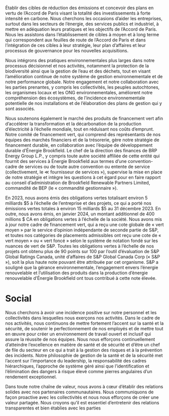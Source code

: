 Établir des cibles de réduction des émissions et concevoir des plans en vertu de l’Accord de Paris visant la totalité des investissements à forte intensité en carbone. Nous cherchons les occasions d’aider les entreprises, surtout dans les secteurs de l’énergie, des services publics et industriel, à mettre en adéquation leurs pratiques et les objectifs de l’Accord de Paris. Nous les assistons dans l’établissement de cibles à moyen et à long terme qui correspondent aux feuilles de route de l’Accord de Paris et dans l’intégration de ces cibles à leur stratégie, leur plan d’affaires et leur processus de gouvernance pour les nouvelles acquisitions.  

Nous intégrons des pratiques environnementales plus larges dans notre processus décisionnel et nos activités, notamment la protection de la biodiversité ainsi que la gestion de l’eau et des déchets, tout en visant l’amélioration continue de notre système de gestion environnementale et de notre performance globale. Notre engagement et notre collaboration avec les parties prenantes, y compris les collectivités, les peuples autochtones, les organismes locaux et les ONG environnementales, améliorent notre compréhension des écosystèmes, de l’incidence environnementale potentielle de nos installations et de l’élaboration des plans de gestion qui y sont associés.  

Nous soutenons également le marché des produits de financement vert afin d’accélérer la transformation et la décarbonation de la production d’électricité à l’échelle mondiale, tout en réduisant nos coûts d’emprunt. Notre comité de financement vert, qui comprend des représentants de nos équipes des marchés financiers et de la trésorerie, gère notre stratégie de financement durable, en collaboration avec l’équipe de développement durable d’Énergie Brookfield. Le chef de la direction des finances de BRP Energy Group L.P., y compris toute autre société affiliée de cette entité qui fournit des services à Énergie Brookfield aux termes d’une convention-cadre de services ou de toute autre convention ou entente de service (collectivement, le $\ll$ fournisseur de services »), supervise la mise en place de notre stratégie et intègre les questions à cet égard pour en faire rapport au conseil d’administration de Brookfield Renewable Partners Limited, commandité de BEP (le « commandité gestionnaire »).  

En 2023, nous avons émis des obligations vertes totalisant environ 5 milliards $\$ 5$ à l’échelle de l’entreprise et des projets, ce qui a porté nos émissions vertes totales à environ 15 milliards $\$ 5$ au 31 décembre 2023. En outre, nous avons émis, en janvier 2024, un montant additionnel de 400 millions \$ CA en obligations vertes à l’échelle de la société. Nous avons mis à jour notre cadre de financement vert, qui a reçu une cote globale de « vert moyen » par le service d’opinion indépendante de seconde partie de S&P, et toutes nos catégories de placements admissibles ont reçu une cote de « vert moyen » ou « vert foncé » selon le système de notation fondé sur les nuances de vert de S&P. Toutes les obligations vertes à l’échelle de nos projets ont obtenu plus de 90 points sur 100 par l’outil d’évaluation de S&P Global Ratings Canada, unité d’affaires de S&P Global Canada Corp (« S&P »), soit la plus haute note pouvant être attribuée par cet organisme. S&P a souligné que la gérance environnementale, l’engagement envers l’énergie renouvelable et l’utilisation des produits dans la production d’énergie renouvelable d’Énergie Brookfield ont tous contribué à cette note élevée.  

# Social  

Nous cherchons à avoir une incidence positive sur notre personnel et les collectivités dans lesquelles nous exerçons nos activités. Dans le cadre de nos activités, nous continuons de mettre fortement l’accent sur la santé et la sécurité, de soutenir le perfectionnement de nos employés et de mettre tout en œuvre pour créer un environnement de travail ouvert et inclusif qui assure la réussite de nos équipes. Nous nous efforçons continuellement d’atteindre l’excellence en matière de santé et de sécurité et d’être un chef de file du secteur en ce qui a trait à la gestion des risques et à la prévention des incidents. Notre philosophie de gestion de la santé et de la sécurité met l’accent sur l’importance du leadership, la responsabilité des cadres hiérarchiques, l’approche de système géré ainsi que l’identification et l’élimination des dangers à risque élevé comme pierres angulaires d’un rendement exceptionnel.  

Dans toute notre chaîne de valeur, nous avons à cœur d’établir des relations solides avec nos partenaires communautaires. Nous communiquons de façon proactive avec les collectivités et nous nous efforçons de créer une valeur partagée. Nous croyons qu’il est essentiel d’entretenir des relations transparentes et bien établies avec les parties  